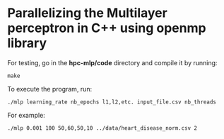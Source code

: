 # Parallelizing the Multilayer perceptron in C++ using openmp library

For testing, go in the __hpc-mlp/code__ directory and compile it by running:

    make

To execute the program, run: 
    
    ./mlp learning_rate nb_epochs l1,l2,etc. input_file.csv nb_threads

For example:

    ./mlp 0.001 100 50,60,50,10 ../data/heart_disease_norm.csv 2
